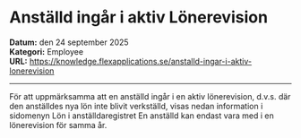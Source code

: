 # Anställd ingår i aktiv Lönerevision

**Datum:** den 24 september 2025  
**Kategori:** Employee  
**URL:** https://knowledge.flexapplications.se/anstalld-ingar-i-aktiv-lonerevision

---

För att uppmärksamma att en anställd ingår i en aktiv lönerevision, d.v.s. där den anställdes nya lön inte blivit verkställd, visas nedan information i sidomenyn Lön i anställdaregistret
En anställd kan endast vara med i en lönerevision för samma år.
